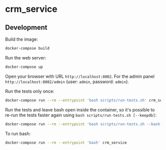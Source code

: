 # crm_service

## Development

Build the image:

```bash
docker-compose build
```

Run the web server:

```bash
docker-compose up
```

Open your browser with URL `http://localhost:8002`.
For the admin panel `http://localhost:8002/admin`
(user: `admin`, password: `admin`).

Run the tests only once:

```bash
docker-compose run --rm --entrypoint 'bash scripts/run-tests.sh' crm_service
```

Run the tests and leave bash open inside the container, so it's possible to
re-run the tests faster again using `bash scripts/run-tests.sh [--keepdb]`:

```bash
docker-compose run --rm --entrypoint 'bash scripts/run-tests.sh --bash-on-finish' crm_service
```

To run bash:

```bash
docker-compose run --rm --entrypoint 'bash' crm_service
```
